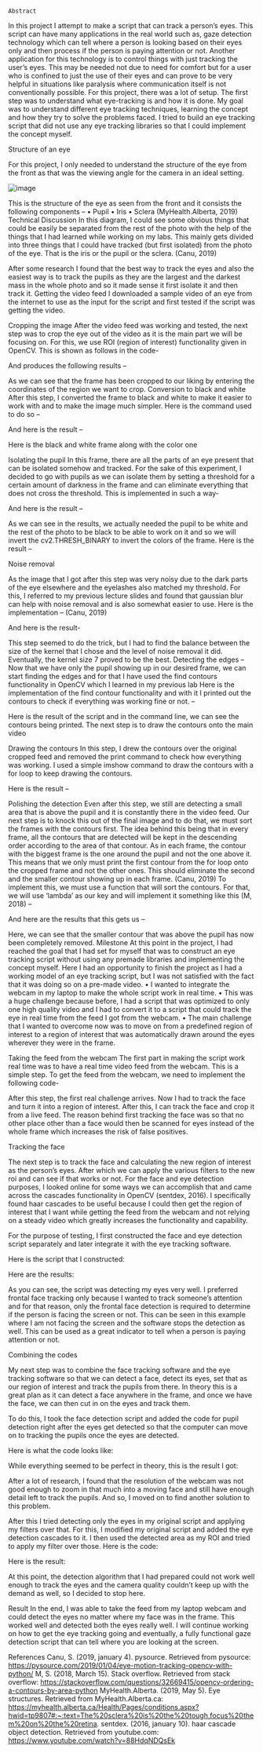                                                                     Abstract 

	

In this project I attempt to make a script that can track a person’s eyes. This script can have many applications in the real world such as, gaze detection technology which can tell where a person is looking based on their eyes only and then process if the person is paying attention or not. 
Another application for this technology is to control things with just tracking the user’s eyes. This may be needed not due to need for comfort but for a user who is confined to just the use of their eyes and can prove to be very helpful in situations like paralysis where communication itself is not conventionally possible. For this project, there was a lot of setup. The first step was to understand what eye-tracking is and how it is done.
My goal was to understand different eye tracking techniques, learning the concept and how they try to solve the problems faced. I tried to build an eye tracking script that did not use any eye tracking libraries so that I could implement the concept myself.


Structure of an eye 

For this project, I only needed to understand the structure of the eye from the front as that was the viewing angle for the camera in an ideal setting. 




![image](https://user-images.githubusercontent.com/79290729/212207089-ca2815a2-93e3-494a-90c3-59d9f02991bf.png)





This is the structure of the eye as seen from the front and it consists the following components –
•	Pupil
•	Iris
•	Sclera (MyHealth.Alberta, 2019)
Technical Discussion
In this diagram, I could see some obvious things that could be easily be separated from the rest of the photo with the help of the things that I had learned while working on my labs. This mainly gets divided into three things that I could have tracked (but first isolated) from the photo of the eye.  That is the iris or the pupil or the sclera. (Canu, 2019)
 
After some research I found that the best way to track the eyes and also the easiest way is to track the pupils as they are the largest and the darkest mass in the whole photo and so it made sense it first isolate it and then track it.
Getting the video feed
I downloaded a sample video of an eye from the internet to use as the input for the script and first tested if the script was getting the video.

  


Cropping the image
After the video feed was working and tested, the next step was to crop the eye out of the video as it is the main part we will be focusing on. For this, we use ROI (region of interest) functionality given in OpenCV.
This is shown as follows in the code-
  
And produces the following results – 


As we can see that the frame has been cropped to our liking by entering the coordinates of the region we want to crop. 
Conversion to black and white 
After this step, I converted the frame to black and white to make it easier to work with and to make the image much simpler.
Here is the command used to do so – 
 
And here is the result – 


Here is the black and white frame along with the color one

Isolating the pupil
In this frame, there are all the parts of an eye present that can be isolated somehow and tracked. For the sake of this experiment, I decided to go with pupils as we can isolate them by setting a threshold for a certain amount of darkness in the frame and can eliminate everything that does not cross the threshold.
This is implemented in such a way-
 
And here is the result – 
 
As we can see in the results, we actually needed the pupil to be white and the rest of the photo to be black to be able to work on it and so we will invert the cv2.THRESH_BINARY to invert the colors of the frame.
Here is the result – 




Noise removal

 
As the image that I got after this step was very noisy due to the dark parts of the eye elsewhere and the eyelashes also matched my threshold. For this, I referred to my previous lecture slides and found that gaussian blur can help with noise removal and is also somewhat easier to use.
Here is the implementation – (Canu, 2019)
 
And here is the result- 
 
This step seemed to do the trick, but I had to find the balance between the size of the kernel that I chose and the level of noise removal it did. Eventually, the kernel size 7 proved to be the best.
Detecting the edges –
Now that we have only the pupil showing up in our desired frame, we can start finding the edges and for that I have used the find contours functionality in OpenCV which I learned in my previous lab
Here is the implementation of the find contour functionality and with it I printed out the contours to check if everything was working fine or not. – 
 
Here is the result of the script and in the command line, we can see the contours being printed. The next step is to draw the contours onto the main video

 
Drawing the contours
In this step, I drew the contours over the original cropped feed and removed the print command to check how everything was working. I used a simple imshow command to draw the contours with a for loop to keep drawing the contours. 



Here is the result – 
 

Polishing the detection
Even after this step, we still are detecting a small area that is above the pupil and it is constantly there in the video feed. Our next step is to knock this out of the final image and to do that, we must sort the frames with the contours first. The idea behind this being that in every frame, all the contours that are detected will be kept in the descending order according to the area of that contour. As in each frame, the contour with the biggest frame is the one around the pupil and not the one above it.  This means that we only must print the first contour from the for loop onto the cropped frame and not the other ones. This should eliminate the second and the smaller contour showing up in each frame. (Canu, 2019)
To implement this, we must use a function that will sort the contours. For that, we will use ‘lambda’ as our key and will implement it something like this (M, 2018) – 
 
And here are the results that this gets us – 
 
Here, we can see that the smaller contour that was above the pupil has now been completely removed.
Milestone
At this point in the project, I had reached the goal that I had set for myself that was to construct an eye tracking script without using any premade libraries and implementing the concept myself. Here I had an opportunity to finish the project as I had a working model of an eye tracking script, but I was not satisfied with the fact that it was doing so on a pre-made video.
•	I wanted to integrate the webcam in my laptop to make the whole script work in real time. 
•	This was a huge challenge because before, I had a script that was optimized to only one high quality video and I had to convert it to a script that could track the eye in real time from the feed I got from the webcam. 
•	The main challenge that I wanted to overcome now was to move on from a predefined region of interest to a region of interest that was automatically drawn around the eyes wherever they were in the frame.




Taking the feed from the webcam
The first part in making the script work real time was to have a real time video feed from the webcam. This is a simple step. To get the feed from the webcam, we need to implement the following code- 
 

After this step, the first real challenge arrives. Now I had to track the face and turn it into a region of interest. After this, I can track the face and crop it from a live feed. The reason behind first tracking the face was so that no other place other than a face would then be scanned for eyes instead of the whole frame which increases the risk of false positives.

Tracking the face 

The next step is to track the face and calculating the new region of interest as the person’s eyes. After which we can apply the various filters to the new roi and can see if that works or not. For the face and eye detection purposes, I looked online for some ways we can accomplish that and came across the cascades functionality in OpenCV (sentdex, 2016). I specifically found haar cascades to be useful because I could then get the region of interest that I want while getting the feed from the webcam and not relying on a steady video which greatly increases the functionality and capability.

For the purpose of testing, I first constructed the face and eye detection script separately and later integrate it with the eye tracking software.

Here is the script that I constructed: 
 





Here are the results: 

 

As you can see, the script was detecting my eyes very well. I preferred frontal face tracking only because I wanted to track someone’s attention and for that reason, only the frontal face detection is required to determine if the person is facing the screen or not. This can be seen in this example where I am not facing the screen and the software stops the detection as well. This can be used as a great indicator to tell when a person is paying attention or not.

 

Combining the codes

My next step was to combine the face tracking software and the eye tracking software so that we can detect a face, detect its eyes, set that as our region of interest and track the pupils from there. In theory this is a great plan as it can detect a face anywhere in the frame, and once we have the face, we can then cut in on the eyes and track them.

To do this, I took the face detection script and added the code for pupil detection right after the eyes get detected so that the computer can move on to tracking the pupils once the eyes are detected.

Here is what the code looks like: 
 

While everything seemed to be perfect in theory, this is the result I got: 

 

After a lot of research, I found that the resolution of the webcam was not good enough to zoom in that much into a moving face and still have enough detail left to track the pupils. And so, I moved on to find another solution to this problem.

After this I tried detecting only the eyes in my original script and applying my filters over that. For this, I modified my original script and added the eye detection cascades to it. I then used the detected area as my ROI and tried to apply my filter over those.
Here is the code: 
 

Here is the result: 

 

At this point, the detection algorithm that I had prepared could not work well enough to track the eyes and the camera quality couldn’t keep up with the demand as well, so I decided to stop here.

Result
In the end, I was able to take the feed from my laptop webcam and could detect the eyes no matter where my face was in the frame. This worked well and detected both the eyes really well. I will continue working on how to get the eye tracking going and eventually, a fully functional gaze detection script that can tell where you are looking at the screen.

 






















References
Canu, S. (2019, january 4). pysource. Retrieved from pysource: https://pysource.com/2019/01/04/eye-motion-tracking-opencv-with-python/
M, S. (2018, March 15). Stack overflow. Retrieved from stack overflow: https://stackoverflow.com/questions/32669415/opencv-ordering-a-contours-by-area-python
MyHealth.Alberta. (2019, May 5). Eye structures. Retrieved from MyHealth.Alberta.ca: https://myhealth.alberta.ca/Health/Pages/conditions.aspx?hwid=tp9807#:~:text=The%20sclera%20is%20the%20tough,focus%20them%20on%20the%20retina.
sentdex. (2016, january 10). haar cascade object detection. Retrieved from youtube.com: https://www.youtube.com/watch?v=88HdqNDQsEk


